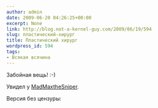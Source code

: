 ```yaml
---
author: admin
date: 2009-06-20 04:26:25+00:00
excerpt: None
link: http://blog.not-a-kernel-guy.com/2009/06/19/594
slug: пластический-хирург
title: Пластический хирург
wordpress_id: 594
tags:
- Всякая всячина
---
```


Забойная вещь! :-)

Увидел у [MadMaxtheSniper](http://madmaxthesniper.livejournal.com/339728.html).

Версия без цензуры:
